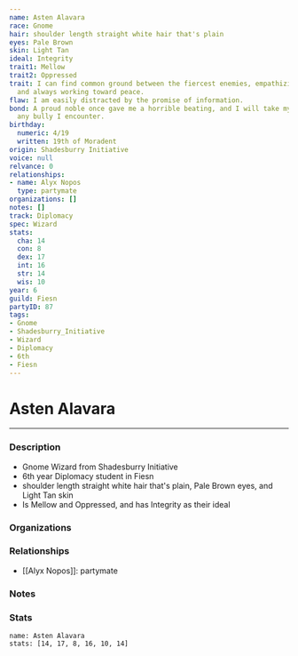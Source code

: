 ```yaml
---
name: Asten Alavara
race: Gnome
hair: shoulder length straight white hair that's plain
eyes: Pale Brown
skin: Light Tan
ideal: Integrity
trait1: Mellow
trait2: Oppressed
trait: I can find common ground between the fiercest enemies, empathizing with them
  and always working toward peace.
flaw: I am easily distracted by the promise of information.
bond: A proud noble once gave me a horrible beating, and I will take my revenge on
  any bully I encounter.
birthday:
  numeric: 4/19
  written: 19th of Moradent
origin: Shadesburry Initiative
voice: null
relvance: 0
relationships:
- name: Alyx Nopos
  type: partymate
organizations: []
notes: []
track: Diplomacy
spec: Wizard
stats:
  cha: 14
  con: 8
  dex: 17
  int: 16
  str: 14
  wis: 10
year: 6
guild: Fiesn
partyID: 87
tags:
- Gnome
- Shadesburry_Initiative
- Wizard
- Diplomacy
- 6th
- Fiesn
---
```

# Asten Alavara
---
### Description
- Gnome Wizard from Shadesburry Initiative
- 6th year Diplomacy student in Fiesn
- shoulder length straight white hair that's plain, Pale Brown eyes, and Light Tan skin
- Is Mellow and Oppressed, and has Integrity as their ideal

### Organizations

### Relationships
- [[Alyx Nopos]]: partymate

### Notes

### Stats
```statblock
name: Asten Alavara
stats: [14, 17, 8, 16, 10, 14]
```